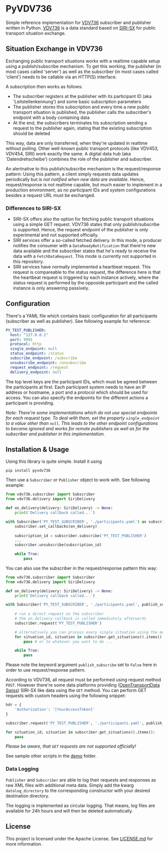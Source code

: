 # PyVDV736
Simple reference implementation for [VDV736](https://www.vdv.de/736-2-sds.pdfx?forced=true) subscriber and publisher written in Python. [VDV736](https://www.vdv.de/736-2-sds.pdfx?forced=true) is a data standard based on [SIRI-SX](https://github.com/SIRI-CEN/SIRI) for public transport situation exchange.

## Situation Exchange in VDV736
Exchanging public transport situations works with a realtime capable setup using a publish/subscribe mechanism. To get this working, the publisher (in most cases called 'server') as well as the subscriber (in most cases called 'client') needs to be callable via an HTTP(S) interface.

A subscription then works as follows:
- The subscriber registers at the publisher with its participant ID (aka 'Leitstellenkennung') and some basic subscription parameters
- The publisher stores this subscription and every time a new public transport situation is published, the publisher calls the subscriber's endpoint with a body containing data
- At the end, the subscribers terminates his subscription sending a request to the publisher again, stating that the existing subscription should be deleted

This way, data are only transferred, when they're updated in realtime without polling. Other well-known public transport protocols (like VDV453, VDV454, SIRI) work exactly the same. A digital data hub (aka 'Datendrehscheibe') combines the role of the publisher and subscriber.

An alertnative to this publish/subscribe mechanism is the request/response pattern: Using this pattern, a client simply requests data updates periodically but *is not notified when new data are available*. Hence, request/response is not realtime capable, but much easier to implement in a production environment, as no participant IDs and system configurations besides a request URL must be exchanged.

### Differences to SIRI-SX
- SIRI-SX offers also the option for fetching public transport situations using a simple GET request. VDV736 states that only publish/subscribe is supported. Hence, the request endpoint of the publisher is only experimental and not supported officially.
- SIRI services offer a so-called fetched delivery. In this mode, a producer notifies the consumer with a `DataReadyNotification` that there're new data available and the subscriber states that he's ready to receive the data with a `FetchDataRequest`. This mode is currently not supported in this repository.
- SIRI services have normally implemented a heartbeat request. This request is compareable to the status request, the difference here is that the heartbeat request is triggered by each instance actively, where the status request is performed by the opposide participant and the called instance is only answering passively.

## Configuration
There's a YAML file which contains basic configuration for all participants (subscriber as well as publisher). See following example for reference:

```yaml
PY_TEST_PUBLISHER:
  host: "127.0.0.1"
  port: 9091
  protocol: http
  single_endpoint: null
  status_endpoint: /status
  subscribe_endpoint: /subscribe
  unsubscribe_endpoint: /unsubscribe
  request_endpoint: /request
  delivery_endpoint: null
```

The top level keys are the participant IDs, which must be agreed between the participants at first. Each participant system needs to have an IP address or hostname, a port and a protocol which should be used for access. You can also specify the endpoints for the different actions a participant is providing.

_Note: There're some implementations which do not use special endpoints for each request type. To deal with them, set the property `single_endpoint` to a value other than `null`. This leads to the other endpoint configurations to become ignored and works for remote publishers as well as for the subscriber and publisher in this implementation._

## Installation & Usage
Using this library is quite simple. Install it using

`pip install pyvdv736`

Then use a `Subscriber` or `Publisher` object to work with. See following example:

```python
from vdv736.subscriber import Subscriber
from vdv736.delivery import SiriDelivery

def on_delivery(delivery: SiriDelivery) -> None:
    print('Delivery callback called...')

with Subscriber('PY_TEST_SUBSCRIBER', './participants.yaml') as subscriber:
    subscriber.set_callbacks(on_delivery)
    
    subscription_id = subscriber.subscribe('PY_TEST_PUBLISHER')
    ...
    subscriber.unsubscribe(subscription_id)

    while True:
        pass
```

You can also use the subscriber in the request/response pattern this way:

```python
from vdv736.subscriber import Subscriber
from vdv736.delivery import SiriDelivery

def on_delivery(delivery: SiriDelivery) -> None:
    print('Delivery callback called...')

with Subscriber('PY_TEST_SUBSCRIBER', './participants.yaml', publish_subscribe=False) as subscriber:
    
    # run a direct request on the subscriber
    # the on_delivery callback is called immediately afterwards
    subscriber.request('PY_TEST_PUBLISHER')

    # alternatively you can process every single situation using the method get_situations() and a for loop
    for situation_id, situation in subscriber.get_situations().items():
        pass # or to whatever you want to do ...

    while True:
        pass
```

Please note the keyword argument `publish_subscribe` set to `False` here in order to use request/response pattern.

According to VDV736, all request must be performed using request method `POST`. However there're some data platforms providing ([OpenTransportData Swiss](https://opentransportdata.swiss/de/cookbook/siri-sx/)) SIRI-SX like data using the `GET` method. You can perform GET requests with custom headers using the following snippet:

```python
hdr = {
    'Authorization': '[YourAccessToken]'
}

subscriber.request('PY_TEST_PUBLISHER', './participants.yaml', publish_subscribe=False, method='GET', headers=hdr)

for situation_id, situation in subscriber.get_situations().items():
    pass
```

_Please be aware, that `GET` requests are not supported officially!_

See sample other scripts in the [demo](/demo) folder.

### Data Logging
`Publisher` and `Subscriber` are able to log their requests and responses as raw XML files with additional meta data. Simply add the kwarg `datalog_directory` to the corresponding constructor with your desired destination directory.

The logging is implemented as circular logging. That means, log files are available for 24h hours and will then be deleted automatically.

## License
This project is licensed under the Apache License. See [LICENSE.md](LICENSE.md) for more information.